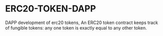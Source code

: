 # ERC20-TOKEN-DAPP
DAPP development of erc20 tokens,  An ERC20 token contract keeps track of fungible tokens: any one token is exactly equal to any other token.

